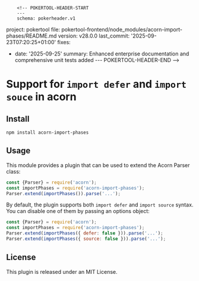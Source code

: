         <!-- POKERTOOL-HEADER-START
        ---
        schema: pokerheader.v1
project: pokertool
file: pokertool-frontend/node_modules/acorn-import-phases/README.md
version: v28.0.0
last_commit: '2025-09-23T07:20:25+01:00'
fixes:
- date: '2025-09-25'
  summary: Enhanced enterprise documentation and comprehensive unit tests added
        ---
        POKERTOOL-HEADER-END -->
# Support for `import defer` and `import souce` in acorn

## Install

```
npm install acorn-import-phases
```

## Usage

This module provides a plugin that can be used to extend the Acorn Parser class:

```js
const {Parser} = require('acorn');
const importPhases = require('acorn-import-phases');
Parser.extend(importPhases()).parse('...');
```

By default, the plugin supports both `import defer` and `import source` syntax. You can disable one of them by passing an options object:

```js
const {Parser} = require('acorn');
const importPhases = require('acorn-import-phases');
Parser.extend(importPhases({ defer: false })).parse('...');
Parser.extend(importPhases({ source: false })).parse('...');
```

## License

This plugin is released under an MIT License.
